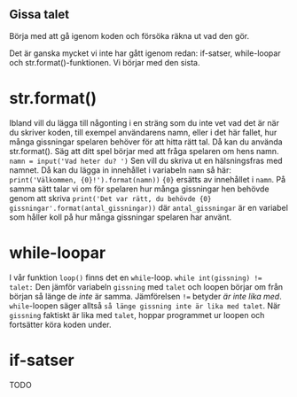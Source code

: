## Gissa talet

Börja med att gå igenom koden och försöka räkna ut vad den gör.

Det är ganska mycket vi inte har gått igenom redan: if-satser, while-loopar och str.format()-funktionen. Vi börjar med den sista.

# str.format()
Ibland vill du lägga till någonting i en sträng som du inte vet vad det är när du skriver koden, till exempel användarens namn, eller i det här fallet, hur många gissningar spelaren behöver för att hitta rätt tal. Då kan du använda str.format().
Säg att ditt spel börjar med att fråga spelaren om hens namn.
`namn = input('Vad heter du? ')`
Sen vill du skriva ut en hälsningsfras med namnet. Då kan du lägga in innehållet i variabeln `namn` så här:
`print('Välkommen, {0}!').format(namn))`
`{0}` ersätts av innehållet i `namn`.
På samma sätt talar vi om för spelaren hur många gissningar hen behövde genom att skriva
`print('Det var rätt, du behövde {0} gissningar'.format(antal_gissningar))`
där `antal_gissningar` är en variabel som håller koll på hur många gissningar spelaren har använt.

# while-loopar
I vår funktion `loop()` finns det en `while`-loop.
`while int(gissning) != talet:`
Den jämför variabeln `gissning` med `talet` och loopen börjar om från början så länge de *inte* är samma. Jämförelsen `!=` betyder *är inte lika med*. `while`-loopen säger alltså `så länge gissning inte är lika med talet`.
När `gissning` faktiskt är lika med `talet`, hoppar programmet ur loopen och fortsätter köra koden under.

# if-satser
TODO